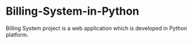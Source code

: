# Billing-System-in-Python
Billing System project is a web application which is developed in Python platform.



